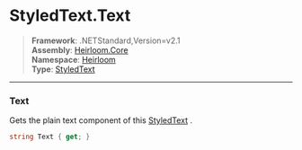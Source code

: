 # StyledText.Text

> **Framework**: .NETStandard,Version=v2.1  
> **Assembly**: [Heirloom.Core][0]  
> **Namespace**: [Heirloom][0]  
> **Type**: [StyledText][1]  

--------------------------------------------------------------------------------

### Text

Gets the plain text component of this [StyledText][1] .

```cs
string Text { get; }
```

[0]: ../Heirloom.Core.md
[1]: Heirloom.StyledText.md
